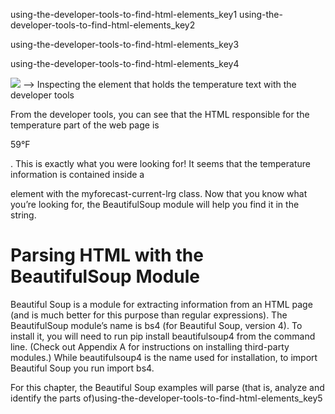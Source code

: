 using-the-developer-tools-to-find-html-elements_key1
using-the-developer-tools-to-find-html-elements_key2


using-the-developer-tools-to-find-html-elements_key3


using-the-developer-tools-to-find-html-elements_key4


![](assets/000014.jpg)
 -->
Inspecting the element that holds the temperature text with the developer tools

From the developer tools, you can see that the HTML responsible for the temperature part of the web page is <p class="myforecast-current -lrg">59°F</p>. This is exactly what you were looking for! It seems that the temperature information is contained inside a <p> element with the myforecast-current-lrg class. Now that you know what you’re looking for, the BeautifulSoup module will help you find it in the string.

# Parsing HTML with the BeautifulSoup Module
Beautiful Soup is a module for extracting information from an HTML page (and is much better for this purpose than regular expressions). The BeautifulSoup module’s name is bs4 (for Beautiful Soup, version 4). To install it, you will need to run pip install beautifulsoup4 from the command line. (Check out Appendix A for instructions on installing third-party modules.) While beautifulsoup4 is the name used for installation, to import Beautiful Soup you run import bs4.

For this chapter, the Beautiful Soup examples will parse (that is, analyze and identify the parts of)using-the-developer-tools-to-find-html-elements_key5



